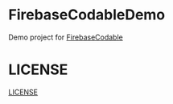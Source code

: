 # FirebaseCodableDemo

Demo project for [FirebaseCodable](https://github.com/usk2000/FirebaseCodable)

# LICENSE
[LICENSE](LICENSE)

